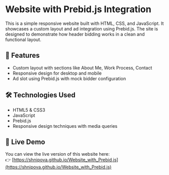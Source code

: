 # Website with Prebid.js Integration

This is a simple responsive website built with HTML, CSS, and JavaScript. It showcases a custom layout and ad integration using Prebid.js. The site is designed to demonstrate how header bidding works in a clean and functional layout.

## 📌 Features

- Custom layout with sections like About Me, Work Process, Contact
- Responsive design for desktop and mobile
- Ad slot using Prebid.js with mock bidder configuration

## 🛠 Technologies Used

- HTML5 & CSS3
- JavaScript
- Prebid.js 
- Responsive design techniques with media queries

## 🚀 Live Demo

You can view the live version of this website here:  
👉 [https://shnipova.github.io/Website_with_Prebid.js](https://shnipova.github.io/Website_with_Prebid.js)
